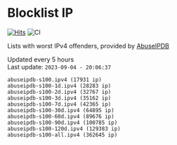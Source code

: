 # Blocklist IP

[![Hits](https://hits.seeyoufarm.com/api/count/incr/badge.svg?url=https%3A%2F%2Fgithub.com%2Fborestad%2Fblocklist-ip%2F&count_bg=%2379C83D&title_bg=%23555555&icon=&icon_color=%23E7E7E7&title=hits&edge_flat=false)](https://hits.seeyoufarm.com)  ![CI](https://img.shields.io/github/workflow/status/borestad/blocklist-ip/CI?style=flat-square)

Lists with worst IPv4 offenders, provided by [AbuseIPDB](https://www.abuseipdb.com/)

<!-- FOOTER-PLACEHOLDER -->
Updated every 5 hours<br>
Last update: `2023-09-04 - 20:06:37`
```
abuseipdb-s100.ipv4 (17931 ip)
abuseipdb-s100-1d.ipv4 (28283 ip)
abuseipdb-s100-2d.ipv4 (32767 ip)
abuseipdb-s100-3d.ipv4 (35162 ip)
abuseipdb-s100-7d.ipv4 (42365 ip)
abuseipdb-s100-30d.ipv4 (64895 ip)
abuseipdb-s100-60d.ipv4 (89676 ip)
abuseipdb-s100-90d.ipv4 (100785 ip)
abuseipdb-s100-120d.ipv4 (129383 ip)
abuseipdb-s100-all.ipv4 (362645 ip)
```

